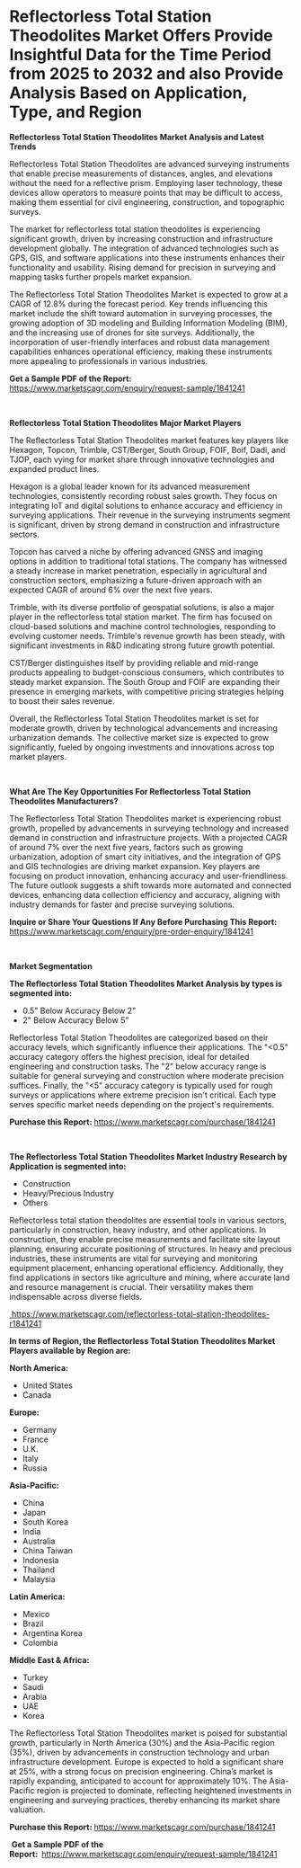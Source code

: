 <p><h1>Reflectorless Total Station Theodolites Market Offers Provide Insightful Data for the Time Period from 2025 to 2032 and also Provide Analysis Based on Application, Type, and Region</h1></p><p><strong>Reflectorless Total Station Theodolites Market Analysis and Latest Trends</strong></p>
<p><p>Reflectorless Total Station Theodolites are advanced surveying instruments that enable precise measurements of distances, angles, and elevations without the need for a reflective prism. Employing laser technology, these devices allow operators to measure points that may be difficult to access, making them essential for civil engineering, construction, and topographic surveys.</p><p>The market for reflectorless total station theodolites is experiencing significant growth, driven by increasing construction and infrastructure development globally. The integration of advanced technologies such as GPS, GIS, and software applications into these instruments enhances their functionality and usability. Rising demand for precision in surveying and mapping tasks further propels market expansion.</p><p>The Reflectorless Total Station Theodolites Market is expected to grow at a CAGR of 12.8% during the forecast period. Key trends influencing this market include the shift toward automation in surveying processes, the growing adoption of 3D modeling and Building Information Modeling (BIM), and the increasing use of drones for site surveys. Additionally, the incorporation of user-friendly interfaces and robust data management capabilities enhances operational efficiency, making these instruments more appealing to professionals in various industries.</p></p>
<p><strong>Get a Sample PDF of the Report:&nbsp;</strong> <a href="https://www.marketscagr.com/enquiry/request-sample/1841241?utm_campaign=3274&utm_medium=2&utm_source=Github&utm_content=ia&utm_term=16042025&utm_id=reflectorless-total-station-theodolites">https://www.marketscagr.com/enquiry/request-sample/1841241</a></p>
<p>&nbsp;</p>
<p><strong>Reflectorless Total Station Theodolites Major Market Players</strong></p>
<p><p>The Reflectorless Total Station Theodolites market features key players like Hexagon, Topcon, Trimble, CST/Berger, South Group, FOIF, Boif, Dadi, and TJOP, each vying for market share through innovative technologies and expanded product lines. </p><p>Hexagon is a global leader known for its advanced measurement technologies, consistently recording robust sales growth. They focus on integrating IoT and digital solutions to enhance accuracy and efficiency in surveying applications. Their revenue in the surveying instruments segment is significant, driven by strong demand in construction and infrastructure sectors.</p><p>Topcon has carved a niche by offering advanced GNSS and imaging options in addition to traditional total stations. The company has witnessed a steady increase in market penetration, especially in agricultural and construction sectors, emphasizing a future-driven approach with an expected CAGR of around 6% over the next five years.</p><p>Trimble, with its diverse portfolio of geospatial solutions, is also a major player in the reflectorless total station market. The firm has focused on cloud-based solutions and machine control technologies, responding to evolving customer needs. Trimble's revenue growth has been steady, with significant investments in R&D indicating strong future growth potential.</p><p>CST/Berger distinguishes itself by providing reliable and mid-range products appealing to budget-conscious consumers, which contributes to steady market expansion. The South Group and FOIF are expanding their presence in emerging markets, with competitive pricing strategies helping to boost their sales revenue.</p><p>Overall, the Reflectorless Total Station Theodolites market is set for moderate growth, driven by technological advancements and increasing urbanization demands. The collective market size is expected to grow significantly, fueled by ongoing investments and innovations across top market players.</p></p>
<p>&nbsp;</p>
<p><strong>What Are The Key Opportunities For Reflectorless Total Station Theodolites Manufacturers?</strong></p>
<p><p>The Reflectorless Total Station Theodolites market is experiencing robust growth, propelled by advancements in surveying technology and increased demand in construction and infrastructure projects. With a projected CAGR of around 7% over the next five years, factors such as growing urbanization, adoption of smart city initiatives, and the integration of GPS and GIS technologies are driving market expansion. Key players are focusing on product innovation, enhancing accuracy and user-friendliness. The future outlook suggests a shift towards more automated and connected devices, enhancing data collection efficiency and accuracy, aligning with industry demands for faster and precise surveying solutions.</p></p>
<p><strong>Inquire or Share Your Questions If Any Before Purchasing This Report:</strong> <a href="https://www.marketscagr.com/enquiry/pre-order-enquiry/1841241?utm_campaign=3274&utm_medium=2&utm_source=Github&utm_content=ia&utm_term=16042025&utm_id=reflectorless-total-station-theodolites">https://www.marketscagr.com/enquiry/pre-order-enquiry/1841241</a></p>
<p>&nbsp;</p>
<p><strong>Market Segmentation</strong></p>
<p><strong>The Reflectorless Total Station Theodolites Market Analysis by types is segmented into:</strong></p>
<p><ul><li>0.5" Below Accuracy Below 2"</li><li>2" Below Accuracy Below 5"</li></ul></p>
<p><p>Reflectorless Total Station Theodolites are categorized based on their accuracy levels, which significantly influence their applications. The "<0.5" accuracy category offers the highest precision, ideal for detailed engineering and construction tasks. The "2" below accuracy range is suitable for general surveying and construction where moderate precision suffices. Finally, the "<5" accuracy category is typically used for rough surveys or applications where extreme precision isn't critical. Each type serves specific market needs depending on the project's requirements.</p></p>
<p><strong>Purchase this Report:&nbsp;</strong><a href="https://www.marketscagr.com/purchase/1841241?utm_campaign=3274&utm_medium=2&utm_source=Github&utm_content=ia&utm_term=16042025&utm_id=reflectorless-total-station-theodolites">https://www.marketscagr.com/purchase/1841241</a></p>
<p>&nbsp;</p>
<p><strong>The Reflectorless Total Station Theodolites Market Industry Research by Application is segmented into:</strong></p>
<p><ul><li>Construction</li><li>Heavy/Precious Industry</li><li>Others</li></ul></p>
<p><p>Reflectorless total station theodolites are essential tools in various sectors, particularly in construction, heavy industry, and other applications. In construction, they enable precise measurements and facilitate site layout planning, ensuring accurate positioning of structures. In heavy and precious industries, these instruments are vital for surveying and monitoring equipment placement, enhancing operational efficiency. Additionally, they find applications in sectors like agriculture and mining, where accurate land and resource management is crucial. Their versatility makes them indispensable across diverse fields.</p></p>
<p><a href="https://www.marketscagr.com/reflectorless-total-station-theodolites-r1841241?utm_campaign=3274&utm_medium=2&utm_source=Github&utm_content=ia&utm_term=16042025&utm_id=reflectorless-total-station-theodolites">&nbsp;https://www.marketscagr.com/reflectorless-total-station-theodolites-r1841241</a></p>
<p><strong>In terms of Region, the Reflectorless Total Station Theodolites Market Players available by Region are:</strong></p>
<p>
    <p> <strong> North America: </strong>
        <ul>
            <li>United States</li>
            <li>Canada</li>
        </ul>
        </p> 
    <p> <strong> Europe: </strong>
        <ul>
            <li>Germany</li>
            <li>France</li>
            <li>U.K.</li>
            <li>Italy</li>
            <li>Russia</li>
        </ul>
        </p> 
    <p> <strong> Asia-Pacific: </strong>
        <ul>
            <li>China</li>
            <li>Japan</li>
            <li>South Korea</li>
            <li>India</li>
            <li>Australia</li>
            <li>China Taiwan</li>
            <li>Indonesia</li>
            <li>Thailand</li>
            <li>Malaysia</li>
        </ul>
        </p> 
    <p> <strong> Latin America: </strong>
        <ul>
            <li>Mexico</li>
            <li>Brazil</li>
            <li>Argentina Korea</li>
            <li>Colombia</li>
        </ul>
        </p> 
    <p> <strong> Middle East & Africa: </strong>
        <ul>
            <li>Turkey</li>
            <li>Saudi</li>
            <li>Arabia</li>
            <li>UAE</li>
            <li>Korea</li>
        </ul>
    </p>
    </p>
<p><p>The Reflectorless Total Station Theodolites market is poised for substantial growth, particularly in North America (30%) and the Asia-Pacific region (35%), driven by advancements in construction technology and urban infrastructure development. Europe is expected to hold a significant share at 25%, with a strong focus on precision engineering. China’s market is rapidly expanding, anticipated to account for approximately 10%. The Asia-Pacific region is projected to dominate, reflecting heightened investments in engineering and surveying practices, thereby enhancing its market share valuation.</p></p>
<p><strong>Purchase this Report: </strong><a href="https://www.marketscagr.com/purchase/1841241?utm_campaign=3274&utm_medium=2&utm_source=Github&utm_content=ia&utm_term=16042025&utm_id=reflectorless-total-station-theodolites">https://www.marketscagr.com/purchase/1841241</a></p>
<p>&nbsp;<strong>Get a Sample PDF of the Report:&nbsp;&nbsp;</strong><a href="https://www.marketscagr.com/enquiry/request-sample/1841241?utm_campaign=3274&utm_medium=2&utm_source=Github&utm_content=ia&utm_term=16042025&utm_id=reflectorless-total-station-theodolites">https://www.marketscagr.com/enquiry/request-sample/1841241</a></p>
<p><strong></strong></p>
<p><p></p><p></p><p></p></p>